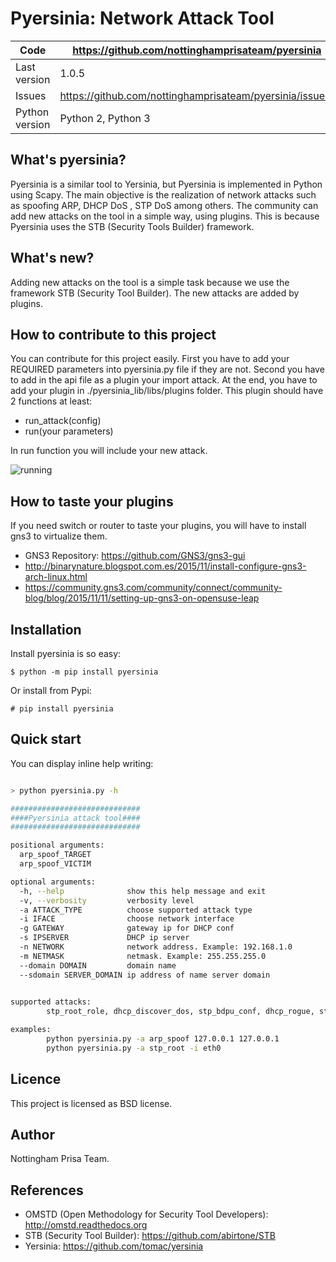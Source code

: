 Pyersinia: Network Attack Tool
==============================


Code | https://github.com/nottinghamprisateam/pyersinia
---- | ----------------------------------------------
Last version | 1.0.5
Issues | https://github.com/nottinghamprisateam/pyersinia/issues/
Python version | Python 2, Python 3


What's pyersinia?
-----------------

Pyersinia is a similar tool to Yersinia, but Pyersinia is implemented in Python using Scapy. The main objective is the realization of network attacks such as spoofing ARP, DHCP DoS , STP DoS among others. The community can add new attacks on the tool in a simple way, using plugins. This is because Pyersinia uses the STB (Security Tools Builder) framework.


What's new?
-----------

Adding new attacks on the tool is a simple task because we use the framework STB (Security Tool Builder). 
The new attacks are added by plugins. 


How to contribute to this project
---------------------------------
You can contribute for this project easily.
First you have to add your REQUIRED parameters into pyersinia.py file if they are not.
Second you have to add in the api file as a plugin your import attack.
At the end, you have to add your plugin in ./pyersinia_lib/libs/plugins folder. This plugin should have 2 functions at least:
- run_attack(config)
- run(your parameters)

In run function you will include your new attack.

![running](https://raw.githubusercontent.com/nottinghamprisateam/pyersinia/documentation/pyersinia_lib/doc/en/images/createPlugin.gif)


How to taste your plugins
-------------------------
If you need switch or router to taste your plugins, you will have to install gns3 to virtualize them.
- GNS3 Repository: https://github.com/GNS3/gns3-gui
- http://binarynature.blogspot.com.es/2015/11/install-configure-gns3-arch-linux.html
- https://community.gns3.com/community/connect/community-blog/blog/2015/11/11/setting-up-gns3-on-opensuse-leap


Installation
------------

Install pyersinia is so easy:

```
$ python -m pip install pyersinia
```

Or install from Pypi:

```
# pip install pyersinia
```


Quick start
-----------

You can display inline help writing:

```bash

> python pyersinia.py -h

#############################
####Pyersinia attack tool####
#############################

positional arguments:
  arp_spoof_TARGET
  arp_spoof_VICTIM

optional arguments:
  -h, --help              show this help message and exit
  -v, --verbosity         verbosity level
  -a ATTACK_TYPE          choose supported attack type
  -i IFACE                choose network interface
  -g GATEWAY              gateway ip for DHCP conf
  -s IPSERVER             DHCP ip server
  -n NETWORK              network address. Example: 192.168.1.0
  -m NETMASK              netmask. Example: 255.255.255.0
  --domain DOMAIN         domain name
  --sdomain SERVER_DOMAIN ip address of name server domain
                          

supported attacks:
        stp_root_role, dhcp_discover_dos, stp_bdpu_conf, dhcp_rogue, stp_tcn, arp_poison

examples:
        python pyersinia.py -a arp_spoof 127.0.0.1 127.0.0.1
        python pyersinia.py -a stp_root -i eth0


```

Licence
-------

This project is licensed as BSD license.


Author
------

Nottingham Prisa Team.


References
----------

- OMSTD (Open Methodology for Security Tool Developers): http://omstd.readthedocs.org
- STB (Security Tool Builder): https://github.com/abirtone/STB
- Yersinia: https://github.com/tomac/yersinia
